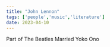 ```yaml
---
title: "John Lennon"
tags: ['people','music','literature']
date: 2023-04-10
---
```


Part of The Beatles 
Married Yoko Ono 
